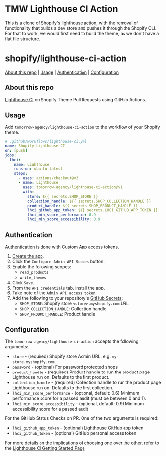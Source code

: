 # TMW Lighthouse CI Action

This is a clone of Shopify's lighthouse action, with the removal of functionality that builds a dev store and pushes it through the Shopify CLI. For that to work, we would first need to build the theme, as we don't have a flat file structure.

# shopify/lighthouse-ci-action

[About this repo](#about-this-repo) | [Usage](#usage) | [Authentication](#authentication) | [Configuration](#configuration)

## About this repo

[Lighthouse CI](https://github.com/googleChrome/lighthouse-ci) on Shopify Theme Pull Requests using GitHub Actions.

## Usage

Add `tomorrow-agency/lighthouse-ci-action` to the workflow of your Shopify theme.

```yml
# .github/workflows/lighthouse-ci.yml
name: Shopify Lighthouse CI
on: [push]
jobs:
  lhci:
    name: Lighthouse
    runs-on: ubuntu-latest
    steps:
      - uses: actions/checkout@v3
      - name: Lighthouse
        uses: tomorrow-agency/lighthouse-ci-action@v1
        with:
          store: ${{ secrets.SHOP_STORE }}
          collection_handle: ${{ secrets.SHOP_COLLECTION_HANDLE }}
          product_handle: ${{ secrets.SHOP_PRODUCT_HANDLE }}
          lhci_github_app_token: ${{ secrets.LHCI_GITHUB_APP_TOKEN }}
          lhci_min_score_performance: 0.9
          lhci_min_score_accessibility: 0.9
```

## Authentication

Authentication is done with [Custom App access tokens](https://shopify.dev/apps/auth/admin-app-access-tokens).

1. [Create the app](https://help.shopify.com/en/manual/apps/custom-apps#create-and-install-a-custom-app).
2. Click the `Configure Admin API Scopes` button.
3. Enable the following scopes:
   - `read_products`
   - `write_themes`
4. Click `Save`.
5. From the `API credentials` tab, install the app.
6. Take note of the `Admin API access token`.
7. Add the following to your repository's [GitHub Secrets](https://docs.github.com/en/actions/reference/encrypted-secrets#creating-encrypted-secrets-for-an-environment):
   - `SHOP_STORE`: Shopify store `<store>.myshopify.com` URL
   - `SHOP_COLLECTION_HANDLE`: Collection handle
   - `SHOP_PRODUCT_HANDLE`: Product handle

## Configuration

The `tomorrow-agency/lighthouse-ci-action` accepts the following arguments:

- `store` - (required) Shopify store Admin URL, e.g. `my-store.myshopify.com`.
- `password` - (optional) For password protected shops
- `product_handle` - (required) Product handle to run the product page Lighthouse run on. Defaults to the first product.
- `collection_handle` - (required) Collection handle to run the product page Lighthouse run on. Defaults to the first collection.
- `lhci_min_score_performance` - (optional, default: 0.6) Minimum performance score for a passed audit (must be between 0 and 1).
- `lhci_min_score_accessibility` - (optional, default: 0.9) Minimum accessibility score for a passed audit

For the GitHub Status Checks on PR. One of the two arguments is required:

- `lhci_github_app_token` - (optional) [Lighthouse GitHub app](https://github.com/apps/lighthouse-ci) token
- `lhci_github_token` - (optional) GitHub personal access token

For more details on the implications of choosing one over the other, refer to the [Lighthouse CI Getting Started Page](https://github.com/GoogleChrome/lighthouse-ci/blob/main/docs/getting-started.md#github-status-checks)
